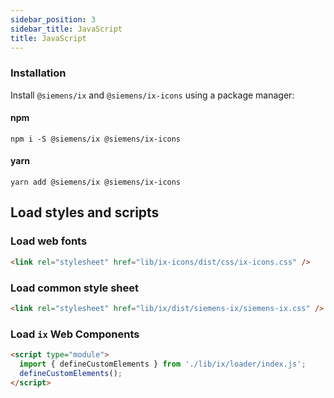 ```yaml
---
sidebar_position: 3
sidebar_title: JavaScript
title: JavaScript
---
```


### Installation

Install `@siemens/ix` and `@siemens/ix-icons` using a package manager:

#### npm

```
npm i -S @siemens/ix @siemens/ix-icons
```

#### yarn

```
yarn add @siemens/ix @siemens/ix-icons
```

## Load styles and scripts

### Load web fonts

```html
<link rel="stylesheet" href="lib/ix-icons/dist/css/ix-icons.css" />
```

### Load common style sheet

```html
<link rel="stylesheet" href="lib/ix/dist/siemens-ix/siemens-ix.css" />
```

### Load `ix` Web Components

```html
<script type="module">
  import { defineCustomElements } from './lib/ix/loader/index.js';
  defineCustomElements();
</script>
```

